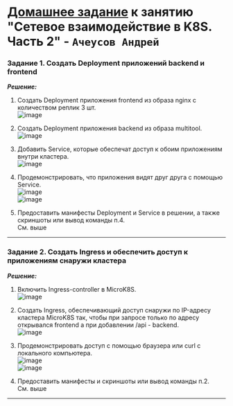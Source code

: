 # [Домашнее задание](https://github.com/netology-code/kuber-homeworks/blob/main/1.5/1.5.md) к занятию  "Сетевое взаимодействие в K8S. Часть 2" - `Ачеусов Андрей`


### Задание 1. Создать Deployment приложений backend и frontend

***Решение:***  

1. Создать Deployment приложения frontend из образа nginx с количеством реплик 3 шт.  
![image](https://github.com/user-attachments/assets/614244c5-efce-4d7b-bd70-f963f495c850)  

2. Создать Deployment приложения backend из образа multitool.  
![image](https://github.com/user-attachments/assets/1cf204be-efcb-4f63-a0b0-955bb4626c77)  

3. Добавить Service, которые обеспечат доступ к обоим приложениям внутри кластера.  
![image](https://github.com/user-attachments/assets/147bc34e-3324-45e0-91b8-94d90f60c024)  

4. Продемонстрировать, что приложения видят друг друга с помощью Service.  
![image](https://github.com/user-attachments/assets/b7ac772a-9629-49fe-b73f-6ed708fa71fb)  
![image](https://github.com/user-attachments/assets/a0954095-6aa0-4dcc-98e8-4a8427125ba0)  

6. Предоставить манифесты Deployment и Service в решении, а также скриншоты или вывод команды п.4.  
См. выше   

---


### Задание 2. Создать Ingress и обеспечить доступ к приложениям снаружи кластера

***Решение:***  

1. Включить Ingress-controller в MicroK8S.  
![image](https://github.com/user-attachments/assets/e4bf7f44-b803-4418-bfe7-21736f03265f)  

2. Создать Ingress, обеспечивающий доступ снаружи по IP-адресу кластера MicroK8S так, чтобы при запросе только по адресу открывался frontend а при добавлении /api - backend.  
![image](https://github.com/user-attachments/assets/ddfe141f-d7d9-4551-a6da-841e394b0d4a)  

3. Продемонстрировать доступ с помощью браузера или curl с локального компьютера.  
![image](https://github.com/user-attachments/assets/5a29a92d-6b80-4984-91d1-618e39eb4dd9)  
![image](https://github.com/user-attachments/assets/6a0c7f31-0743-4794-bb24-941c0485768f)  

4. Предоставить манифесты и скриншоты или вывод команды п.2.  
См. выше   

---
